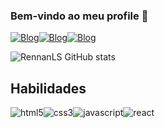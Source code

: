 
### Bem-vindo ao meu profile 💖

[![Blog](https://img.shields.io/badge/Gmail-D14836?style=for-the-badge&logo=gmail&logoColor=white)](https://mail.google.com/mail/u/0/#inbox?compose=CllgCKHQckZpWbpcQgDvLcTGPhRnsCKdLkJnjDzvNwpHTFKNBZwnrCtntXKRWBLZMjnNdBSLrpg)[![Blog](https://img.shields.io/badge/LinkedIn-0077B5?style=for-the-badge&logo=linkedin&logoColor=white)](https://www.linkedin.com/in/rennan-santos-38b198234/)[![Blog](https://img.shields.io/badge/Twitter-1DA1F2?style=for-the-badge&logo=twitter&logoColor=white)](https://twitter.com/RennanSants)

![RennanLS GitHub stats](https://github-readme-stats.vercel.app/api?username=rennanls&show_icons=true&theme=radical)

## Habilidades
<div style="display: inline_block">
    <img alt="html5" src="https://img.shields.io/badge/HTML5-E34F26?style=for-the-badge&logo=html5&logoColor=white"><img alt="css3" src="https://img.shields.io/badge/CSS3-1572B6?style=for-the-badge&logo=css3&logoColor=white"><img alt="javascript" src="https://img.shields.io/badge/JavaScript-F7DF1E?style=for-the-badge&logo=javascript&logoColor=black"><img alt="react" src="https://img.shields.io/badge/React-20232A?style=for-the-badge&logo=react&logoColor=61DAFB">
</div>
